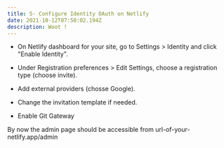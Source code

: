 ```yaml
---
title: 5- Configure Identity OAuth on Netlify
date: 2021-10-12T07:50:02.194Z
description: Woot !
---
```


- On Netlify dashboard for your site, go to Settings > Identity and click "Enable Identity".

- Under Registration preferences > Edit Settings, choose a registration type (choose invite).

- Add external providers (chosse Google).

- Change the invitation template if needed.

- Enable Git Gateway

By now the admin page should be accessible from url-of-your-netlify.app/admin
